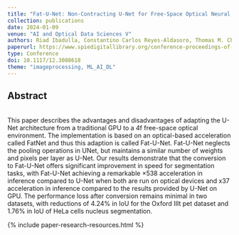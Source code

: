 ```yaml
---
title: "Fat-U-Net: Non-Contracting U-Net for Free-Space Optical Neural Networks"
collection: publications
date: 2024-01-09
venue: "AI and Optical Data Sciences V"
authors: Riad Ibadulla, Constantino Carlos Reyes-Aldasoro, Thomas M. Chen"
paperurl: https://www.spiedigitallibrary.org/conference-proceedings-of-spie/12903/1290308/Fat-U-Net--non-contracting-U-Net-for-free/10.1117/12.3008618.short
type: Conference
doi: 10.1117/12.3008618
theme: "imageprocessing, ML_AI_DL"
---
```

<h2> Abstract </h2>   <br>  
This paper describes the advantages and disadvantages of adapting the U-Net architecture from a traditional GPU to a 4f free-space optical environment. The implementation is based on an optical-based acceleration called FatNet and thus this adaption is called Fat-U-Net. Fat-U-Net neglects the pooling operations in UNet, but maintains a similar number of weights and pixels per layer as U-Net. Our results demonstrate that the conversion to Fat-U-Net offers significant improvement in speed for segmentation tasks, with Fat-U-Net achieving a remarkable ×538 acceleration in inference compared to U-Net when both are run on optical devices and x37 acceleration in inference compared to the results provided by U-Net on GPU. The performance loss after conversion remains minimal in two datasets, with reductions of 4.24% in IoU for the Oxford IIIt pet dataset and 1.76% in IoU of HeLa cells nucleus segmentation.

{% include paper-research-resources.html %}
